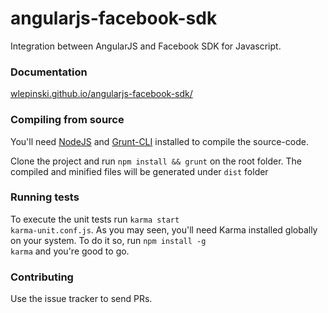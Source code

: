 angularjs-facebook-sdk
======================

Integration between AngularJS and Facebook SDK for Javascript.

### Documentation

[wlepinski.github.io/angularjs-facebook-sdk/](http://wlepinski.github.io/angularjs-facebook-sdk/)

### Compiling from source

You'll need [NodeJS](http://nodejs.org) and [Grunt-CLI](http://gruntjs.com/getting-started#installing-the-cli) installed to compile the source-code.

Clone the project and run <code>npm install && grunt</code> on the root folder.
The compiled and minified files will be generated under <code>dist</code> folder

### Running tests

To execute the unit tests run <code>karma start karma-unit.conf.js</code>. As you may seen, you'll need Karma installed globally on your system. To do it so, run <code>npm install -g karma</code> and you're good to go.

### Contributing

Use the issue tracker to send PRs.
